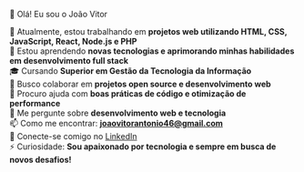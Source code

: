👋 Olá! Eu sou o João Vitor  

🔭 Atualmente, estou trabalhando em **projetos web utilizando HTML, CSS, JavaScript, React, Node.js e PHP**  
🌱 Estou aprendendo **novas tecnologias e aprimorando minhas habilidades em desenvolvimento full stack**  
🎓 Cursando **Superior em Gestão da Tecnologia da Informação**  
👯 Busco colaborar em **projetos open source e desenvolvimento web**  
🤔 Procuro ajuda com **boas práticas de código e otimização de performance**  
💬 Me pergunte sobre **desenvolvimento web e tecnologia**  
📫 Como me encontrar: **joaovitorantonio46@gmail.com**  
🔗 Conecte-se comigo no [LinkedIn](https://www.linkedin.com/in/jo%C3%A3o-vitor-078754231/)  
⚡ Curiosidade: **Sou apaixonado por tecnologia e sempre em busca de novos desafios!**  

